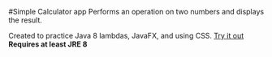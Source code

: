 #Simple Calculator app
Performs an operation on two numbers and displays the result.

Created to practice Java 8 lambdas, JavaFX, and using CSS.
[Try it out](https://github.com/Javaliant/Calculator/blob/master/Calculator.jar?raw=true) **Requires at least JRE 8**
